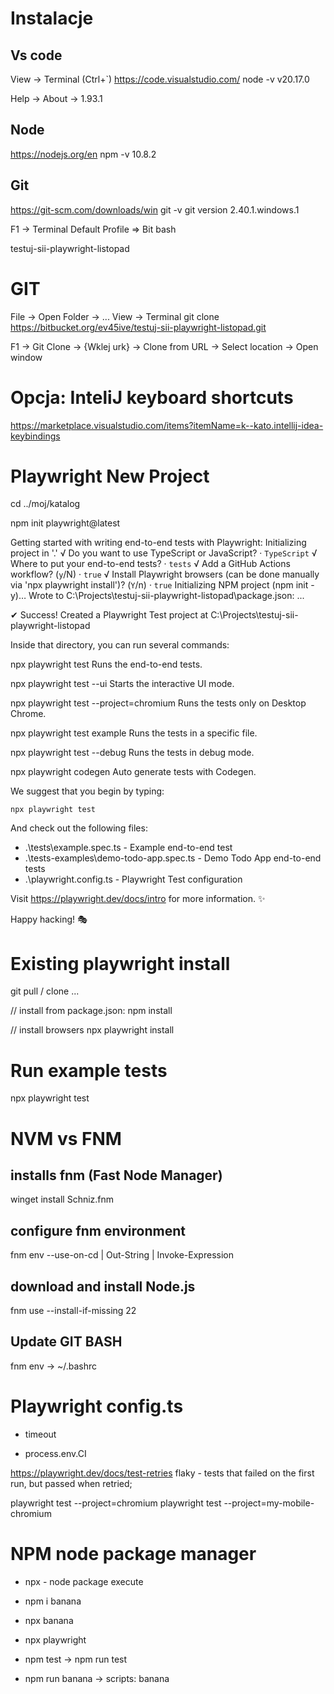 # Instalacje

## Vs code

View -> Terminal (Ctrl+`)
https://code.visualstudio.com/
node -v
v20.17.0

Help -> About -> 1.93.1

## Node

https://nodejs.org/en
npm -v
10.8.2

## Git

https://git-scm.com/downloads/win
git -v
git version 2.40.1.windows.1

F1 -> Terminal Default Profile => Bit bash

testuj-sii-playwright-listopad

# GIT

File -> Open Folder -> ...
View -> Terminal
git clone https://bitbucket.org/ev45ive/testuj-sii-playwright-listopad.git

F1 -> Git Clone -> {Wklej urk} -> Clone from URL -> Select location -> Open window

# Opcja: InteliJ keyboard shortcuts

https://marketplace.visualstudio.com/items?itemName=k--kato.intellij-idea-keybindings

# Playwright New Project

cd ../moj/katalog

npm init playwright@latest

Getting started with writing end-to-end tests with Playwright:
Initializing project in '.'
√ Do you want to use TypeScript or JavaScript? · `TypeScript`
√ Where to put your end-to-end tests? · `tests`
√ Add a GitHub Actions workflow? (`y`/N) · `true`
√ Install Playwright browsers (can be done manually via 'npx playwright install')? (`Y`/n) · `true`
Initializing NPM project (npm init -y)…
Wrote to C:\Projects\testuj-sii-playwright-listopad\package.json:
...

✔ Success! Created a Playwright Test project at C:\Projects\testuj-sii-playwright-listopad

Inside that directory, you can run several commands:

npx playwright test
Runs the end-to-end tests.

npx playwright test --ui
Starts the interactive UI mode.

npx playwright test --project=chromium
Runs the tests only on Desktop Chrome.

npx playwright test example
Runs the tests in a specific file.

npx playwright test --debug
Runs the tests in debug mode.

npx playwright codegen
Auto generate tests with Codegen.

We suggest that you begin by typing:

    npx playwright test

And check out the following files:

- .\tests\example.spec.ts - Example end-to-end test
- .\tests-examples\demo-todo-app.spec.ts - Demo Todo App end-to-end tests
- .\playwright.config.ts - Playwright Test configuration

Visit https://playwright.dev/docs/intro for more information. ✨

Happy hacking! 🎭

# Existing playwright install

git pull / clone ...

// install from package.json:
npm install

// install browsers
npx playwright install

# Run example tests

npx playwright test

# NVM vs FNM

## installs fnm (Fast Node Manager)

winget install Schniz.fnm

## configure fnm environment

fnm env --use-on-cd | Out-String | Invoke-Expression

## download and install Node.js

fnm use --install-if-missing 22

## Update GIT BASH

fnm env -> ~/.bashrc

# Playwright config.ts
- timeout

- process.env.CI

https://playwright.dev/docs/test-retries 
flaky - tests that failed on the first run, but passed when retried;

playwright test --project=chromium
playwright test --project=my-mobile-chromium

# NPM node package manager
- npx - node package execute

- npm i banana 
- npx banana 

- npx playwright  

- npm test  -> npm run test
- npm run banana  -> scripts: banana 